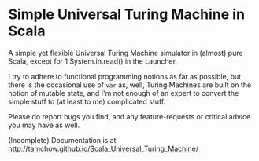 # Simple Universal Turing Machine in Scala

A simple yet flexible Universal Turing Machine simulator in (almost) pure Scala, except for 1 System.in.read() in the Launcher.

I try to adhere to functional programming notions as far as possible, but there is the occasional use of `var` as, well,
Turing Machines are built on the notion of mutable state, and I'm not enough of an expert to convert the simple stuff to (at least to me)
complicated stuff.

Please do report bugs you find, and any feature-requests or critical advice you may have as well.

(Incomplete) Documentation is at http://tamchow.github.io/Scala_Universal_Turing_Machine/
